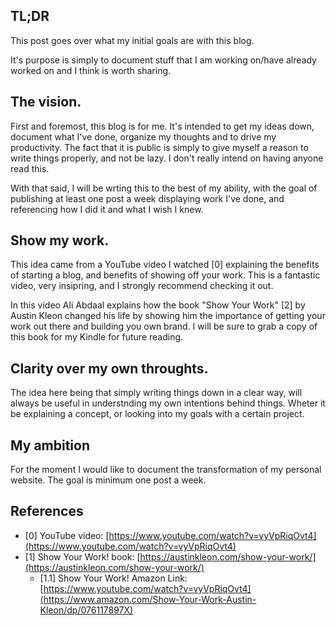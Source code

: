 ## TL;DR 
This post goes over what my initial goals are with this blog. 

It's purpose is simply to document stuff that I am working on/have already 
worked on and I think is worth sharing.

## The vision. 
First and foremost, this blog is for me. It's intended to get my ideas down,
document what I've done, organize my thoughts and to drive my productivity. The 
fact that it is public is simply to give myself a reason to write things properly,
and not be lazy. I don't really intend on having anyone read this.

With that said, I will be wrting this to the best of my ability, with the goal 
of publishing at least one post a week displaying work I've done, and referencing 
how I did it and what I wish I knew.

## Show my work.
This idea came from a YouTube video I watched [0] explaining the benefits of starting a 
blog, and benefits of showing off your work. This
is a fantastic video, very insipring, and I strongly recommend checking it out.

In this video Ali Abdaal explains how the book "Show Your Work" [2] by Austin Kleon
changed his life by showing him the importance of getting your work out there
and building you own brand. I will be sure to grab a copy of this book for my Kindle
for future reading.

## Clarity over my own throughts.
The idea here being that simply writing things down in a clear way, will always 
be useful in understnding my own intentions behind things. Wheter it be explaining
a concept, or looking into my goals with a certain project.

## My ambition
For the moment I would like to document the transformation of my personal 
website. The goal is minimum one post a week.

## References
- [0] YouTube video: [https://www.youtube.com/watch?v=vyVpRiqOvt4](https://www.youtube.com/watch?v=vyVpRiqOvt4)
- [1] Show Your Work! book: [https://austinkleon.com/show-your-work/](https://austinkleon.com/show-your-work/)
  - [1.1] Show Your Work! Amazon Link: [https://www.youtube.com/watch?v=vyVpRiqOvt4](https://www.amazon.com/Show-Your-Work-Austin-Kleon/dp/076117897X)

